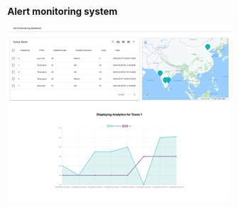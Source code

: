 ## Alert monitoring system


![Web UI](https://raw.githubusercontent.com/pratikktiwari/alert-monitoring/main/web-ui.png "Dashboard")